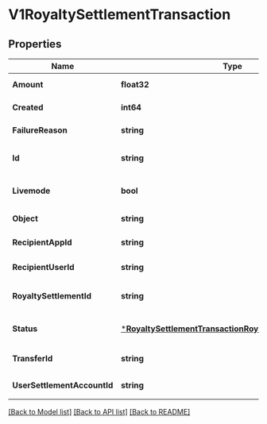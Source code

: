 # V1RoyaltySettlementTransaction

## Properties
Name | Type | Description | Notes
------------ | ------------- | ------------- | -------------
**Amount** | **float32** | 结算金额 | [default to null]
**Created** | **int64** | 创建时间 | [default to 0]
**FailureReason** | **string** | 失败原因 | [default to null]
**Id** | **string** |  | [optional] [default to null]
**Livemode** | **bool** |  | [optional] [default to null]
**Object** | **string** | 对象类型 | [default to null]
**RecipientAppId** | **string** | 接收方 App ID | [default to null]
**RecipientUserId** | **string** | 接收方用户 ID | [default to null]
**RoyaltySettlementId** | **string** |  | [optional] [default to null]
**Status** | [***RoyaltySettlementTransactionRoyaltyTransactionStatus**](RoyaltySettlementTransactionRoyaltyTransactionStatus.md) | 结算状态 | [optional] [default to null]
**TransferId** | **string** | 支付平分账处理流水 ID | [default to null]
**UserSettlementAccountId** | **string** | 接收方用户结算账户 ID | [default to null]

[[Back to Model list]](../README.md#documentation-for-models) [[Back to API list]](../README.md#documentation-for-api-endpoints) [[Back to README]](../README.md)


